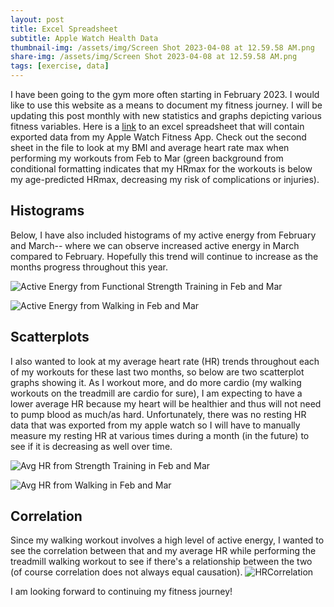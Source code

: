 ```yaml
---
layout: post
title: Excel Spreadsheet
subtitle: Apple Watch Health Data
thumbnail-img: /assets/img/Screen Shot 2023-04-08 at 12.59.58 AM.png
share-img: /assets/img/Screen Shot 2023-04-08 at 12.59.58 AM.png
tags: [exercise, data]
---
```


I have been going to the gym more often starting in February 2023. I would like to use this website as a means to document my fitness journey. I will be updating this post monthly with new statistics and graphs depicting various fitness variables. Here is a [link](https://github.com/sara-xue/KNES381Final/files/11203243/KNES.381.Workout.and.Formula.xlsx)
to an excel spreadsheet that will contain exported data from my Apple Watch Fitness App. Check out the second sheet in the file to look at my BMI and average heart rate max when performing my workouts from Feb to Mar (green background from conditional formatting indicates that my HRmax for the workouts is below my age-predicted HRmax, decreasing my risk of complications or injuries).

## Histograms ##
Below, I have also included histograms of my active energy from February and March-- where we can observe increased active energy in March compared to February. Hopefully this trend will continue to increase as the months progress throughout this year. 

![Active Energy from Functional Strength Training in Feb and Mar](https://user-images.githubusercontent.com/123666862/230709850-1ec0ab83-8053-478c-a9c8-2191a2d66ae7.png)

![Active Energy from Walking in Feb and Mar](https://user-images.githubusercontent.com/123666862/230709881-bc264db2-d9d5-435a-82e0-7801b7d2dc67.png)

## Scatterplots ##
I also wanted to look at my average heart rate (HR) trends throughout each of my workouts for these last two months, so below are two scatterplot graphs showing it. As I workout more, and do more cardio (my walking workouts on the treadmill are cardio for sure), I am expecting to have a lower average HR because my heart will be healthier and thus will not need to pump blood as much/as hard. Unfortunately, there was no resting HR data that was exported from my apple watch so I will have to manually measure my resting HR at various times during a month (in the future) to see if it is decreasing as well over time.


![Avg HR from Strength Training in Feb and Mar](https://user-images.githubusercontent.com/123666862/230749778-edf76bef-6e8c-46dc-816e-7bb27e74c1e3.png)


![Avg HR from Walking in Feb and Mar](https://user-images.githubusercontent.com/123666862/230749772-8a686ea3-a949-4a9e-b130-a2691932eb31.png)


## Correlation ##
Since my walking workout involves a high level of active energy, I wanted to see the correlation between that and my average HR while performing the treadmill walking workout to see if there's a relationship between the two (of course correlation does not always equal causation).
![HRCorrelation](https://user-images.githubusercontent.com/123666862/231222103-f5ae24ab-d3eb-4124-86b8-2791c12688c4.png)



I am looking forward to continuing my fitness journey!


